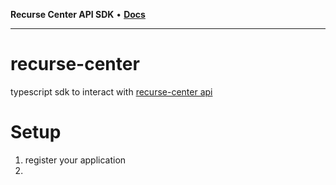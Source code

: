 **Recurse Center API SDK** • [**Docs**](globals.md)

***

# recurse-center

typescript sdk to interact with [recurse-center api](https://github.com/recursecenter/wiki/wiki/Recurse-Center-API)

# Setup

1. register your application
1.
